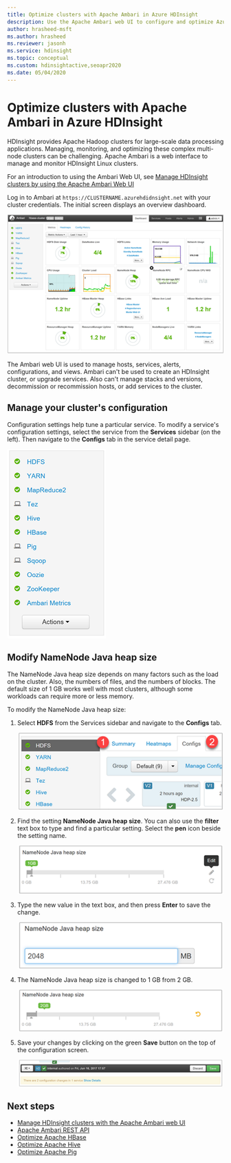 ```yaml
---
title: Optimize clusters with Apache Ambari in Azure HDInsight
description: Use the Apache Ambari web UI to configure and optimize Azure HDInsight clusters.
author: hrasheed-msft
ms.author: hrasheed
ms.reviewer: jasonh
ms.service: hdinsight
ms.topic: conceptual
ms.custom: hdinsightactive,seoapr2020
ms.date: 05/04/2020
---
```


# Optimize clusters with Apache Ambari in Azure HDInsight

HDInsight provides Apache Hadoop clusters for large-scale data processing applications. Managing, monitoring, and optimizing these complex multi-node clusters can be challenging. Apache Ambari is a web interface to manage and monitor HDInsight Linux clusters.

For an introduction to using the Ambari Web UI, see [Manage HDInsight clusters by using the Apache Ambari Web UI](hdinsight-hadoop-manage-ambari.md)

Log in to  Ambari at `https://CLUSTERNAME.azurehdidnsight.net` with your cluster credentials. The initial screen  displays an overview dashboard.

![Apache Ambari user dashboard displayed](./media/hdinsight-changing-configs-via-ambari/apache-ambari-dashboard.png)

The Ambari web UI is used to manage hosts, services, alerts, configurations, and views. Ambari can't be used to create an HDInsight cluster, or upgrade services. Also can't manage stacks and versions, decommission or recommission hosts, or add services to the cluster.

## Manage your cluster's configuration

Configuration settings help tune a particular service. To modify a service's configuration settings, select the service from the **Services** sidebar (on the left). Then navigate to the **Configs** tab in the service detail page.

![Apache Ambari Services sidebar](./media/hdinsight-changing-configs-via-ambari/ambari-services-sidebar.png)

## Modify NameNode Java heap size

The NameNode Java heap size depends on many factors such as the load on the cluster. Also, the numbers of files, and the numbers of blocks. The default size of 1 GB works well with most clusters, although some workloads can require more or less memory.

To modify the NameNode Java heap size:

1. Select **HDFS** from the Services sidebar and navigate to the **Configs** tab.

    ![Apache Ambari HDFS configuration](./media/hdinsight-changing-configs-via-ambari/ambari-apache-hdfs-config.png)

1. Find the setting **NameNode Java heap size**. You can also use the **filter** text box to type and find a particular setting. Select the **pen** icon beside the setting name.

    ![Apache Ambari NameNode Java heap size](./media/hdinsight-changing-configs-via-ambari/ambari-java-heap-size.png)

1. Type the new value in the text box, and then press **Enter** to save the change.

    ![Ambari Edit NameNode Java heap size1](./media/hdinsight-changing-configs-via-ambari/java-heap-size-edit1.png)

1. The NameNode Java heap size is changed to 1 GB from 2 GB.

    ![Edited NameNode Java heap size2](./media/hdinsight-changing-configs-via-ambari/java-heap-size-edited.png)

1. Save your changes by clicking on the green **Save** button on the top of the configuration screen.

    ![`Apache Ambari save configurations`](./media/hdinsight-changing-configs-via-ambari/ambari-save-changes1.png)

## Next steps

* [Manage HDInsight clusters with the Apache Ambari web UI](hdinsight-hadoop-manage-ambari.md)
* [Apache Ambari REST API](hdinsight-hadoop-manage-ambari-rest-api.md)
* [Optimize Apache HBase](./optimize-hbase-ambari.md)
* [Optimize Apache Hive](./optimize-hive-ambari.md)
* [Optimize Apache Pig](./optimize-pig-ambari.md)

